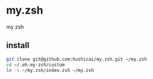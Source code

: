 # my.zsh

my zsh

## install

```bash
git clone git@github.com:hushicai/my.zsh.git ~/my.zsh
cd ~/.oh-my-zsh/custom
ln -s ~/my.zsh/index.zsh ~/my.zsh
```
